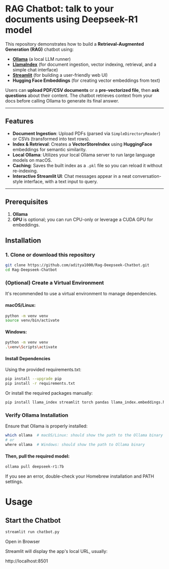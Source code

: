 # RAG Chatbot: talk to your documents using Deepseek-R1 model

This repository demonstrates how to build a **Retrieval-Augmented Generation (RAG)** chatbot using:

- **[Ollama](https://github.com/jmorganca/ollama)** (a local LLM runner)
- **[LlamaIndex](https://github.com/jerryjliu/llama_index)** (for document ingestion, vector indexing, retrieval, and a simple chat interface)
- **[Streamlit](https://streamlit.io/)** (for building a user-friendly web UI)
- **Hugging Face Embeddings** (for creating vector embeddings from text)

Users can **upload PDF/CSV documents** or a **pre-vectorized file**, then **ask questions** about their content. The chatbot retrieves context from your docs before calling Ollama to generate its final answer.

---

## Features

- **Document Ingestion**: Upload PDFs (parsed via `SimpleDirectoryReader`) or CSVs (transformed into text rows).
- **Index & Retrieval**: Creates a **VectorStoreIndex** using **HuggingFace** embeddings for semantic similarity.
- **Local Ollama**: Utilizes your local Ollama server to run large language models on macOS.
- **Caching**: Saves the built index as a `.pkl` file so you can reload it without re-indexing.
- **Interactive Streamlit UI**: Chat messages appear in a neat conversation-style interface, with a text input to query.

---

## Prerequisites

1. **Ollama**
2. **GPU** is optional; you can run CPU-only or leverage a CUDA GPU for embeddings.

## Installation

### 1. Clone or download this repository
```bash
git clone https://github.com/aditya1000/Rag-Deepseek-Chatbot.git
cd Rag-Deepseek-Chatbot
```


### (Optional) Create a Virtual Environment
It's recommended to use a virtual environment to manage dependencies.

#### macOS/Linux:
```bash
python -m venv venv
source venv/bin/activate
```

#### Windows:
``` bash
python -m venv venv
.\venv\Scripts\activate
```

#### Install Dependencies
Using the provided requirements.txt:

```bash
pip install --upgrade pip
pip install -r requirements.txt
```

Or install the required packages manually:
```bash
pip install llama_index streamlit torch pandas llama_index.embeddings.huggingface numpy==1.26.4
```


### Verify Ollama Installation
Ensure that Ollama is properly installed:

```bash
which ollama  # macOS/Linux: should show the path to the Ollama binary
# or
where ollama  # Windows: should show the path to Ollama binary
```

#### Then, pull the required model:
```bash
ollama pull deepseek-r1:7b
```

If you see an error, double-check your Homebrew installation and PATH settings.

# Usage

## Start the Chatbot
```bash
streamlit run chatbot.py
```

Open in Browser

Streamlit will display the app's local URL, usually:

http://localhost:8501
